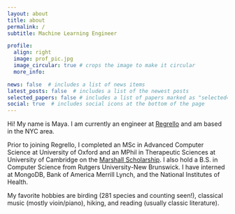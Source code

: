 ```yaml
---
layout: about
title: about
permalink: /
subtitle: Machine Learning Engineer

profile:
  align: right
  image: prof_pic.jpg
  image_circular: true # crops the image to make it circular
  more_info: 

news: false  # includes a list of news items
latest_posts: false  # includes a list of the newest posts
selected_papers: false # includes a list of papers marked as "selected={true}"
social: true  # includes social icons at the bottom of the page
---
```


Hi! My name is Maya. I am currently an engineer at [Regrello](https://regrello.com) and am based in the NYC area. 

Prior to joining Regrello, I completed an MSc in Advanced Computer Science at University of Oxford and an MPhil in Therapeutic Sciences at University of Cambridge on the [Marshall Scholarship](https://www.marshallscholarship.org/). I also hold a B.S. in Computer Science from Rutgers University-New Brunswick. I have interned at MongoDB, Bank of America Merrill Lynch, and the National Institutes of Health.

My favorite hobbies are birding (281 species and counting seen!), classical music (mostly vioin/piano), hiking, and reading (usually classic literature). 

<!-- Write your biography here. Tell the world about yourself. Link to your favorite [subreddit](http://reddit.com). You can put a picture in, too. The code is already in, just name your picture `prof_pic.jpg` and put it in the `img/` folder.

Put your address / P.O. box / other info right below your picture. You can also disable any of these elements by editing `profile` property of the YAML header of your `_pages/about.md`. Edit `_bibliography/papers.bib` and Jekyll will render your [publications page](/al-folio/publications/) automatically.

Link to your social media connections, too. This theme is set up to use [Font Awesome icons](https://fontawesome.com/) and [Academicons](https://jpswalsh.github.io/academicons/), like the ones below. Add your Facebook, Twitter, LinkedIn, Google Scholar, or just disable all of them. -->